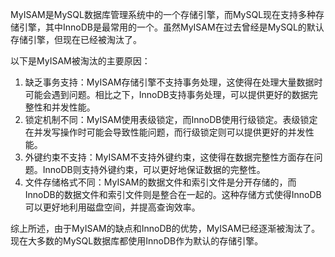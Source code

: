 MyISAM是MySQL数据库管理系统中的一个存储引擎，而MySQL现在支持多种存储引擎，其中InnoDB是最常用的一个。虽然MyISAM在过去曾经是MySQL的默认存储引擎，但现在已经被淘汰了。

以下是MyISAM被淘汰的主要原因：

1. 缺乏事务支持：MyISAM存储引擎不支持事务处理，这使得在处理大量数据时可能会遇到问题。相比之下，InnoDB支持事务处理，可以提供更好的数据完整性和并发性能。
2. 锁定机制不同：MyISAM使用表级锁定，而InnoDB使用行级锁定。表级锁定在并发写操作时可能会导致性能问题，而行级锁定则可以提供更好的并发性能。
3. 外键约束不支持：MyISAM不支持外键约束，这使得在数据完整性方面存在问题。InnoDB则支持外键约束，可以更好地保证数据的完整性。
4. 文件存储格式不同：MyISAM的数据文件和索引文件是分开存储的，而InnoDB的数据文件和索引文件则是整合在一起的。这种存储方式使得InnoDB可以更好地利用磁盘空间，并提高查询效率。

综上所述，由于MyISAM的缺点和InnoDB的优势，MyISAM已经逐渐被淘汰了。现在大多数的MySQL数据库都使用InnoDB作为默认的存储引擎。